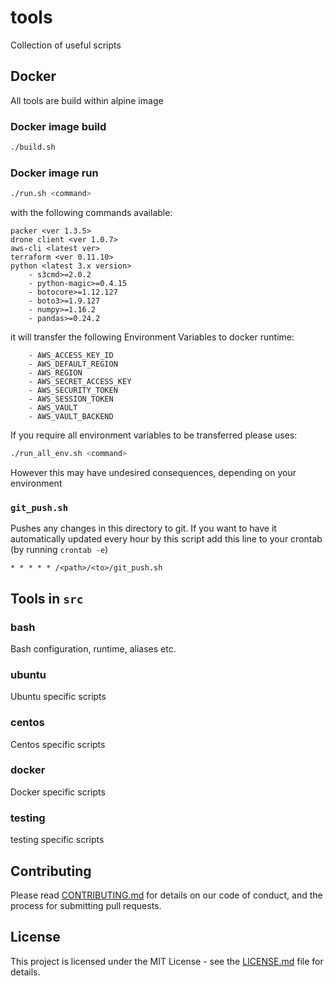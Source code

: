 # tools
Collection of useful scripts

## Docker
All tools are build within alpine image

### Docker image build
```bash
./build.sh
```

### Docker image run
```bash
./run.sh <command>
```
with the following commands available:
```
packer <ver 1.3.5>
drone client <ver 1.0.7>
aws-cli <latest ver>
terraform <ver 0.11.10>
python <latest 3.x version>
    - s3cmd>=2.0.2
    - python-magic>=0.4.15
    - botocore>=1.12.127
    - boto3>=1.9.127
    - numpy>=1.16.2
    - pandas>=0.24.2
```
it will transfer the following Environment Variables to docker runtime:
```
    - AWS_ACCESS_KEY_ID
    - AWS_DEFAULT_REGION
    - AWS_REGION
    - AWS_SECRET_ACCESS_KEY
    - AWS_SECURITY_TOKEN
    - AWS_SESSION_TOKEN
    - AWS_VAULT
    - AWS_VAULT_BACKEND
```

If you require all environment variables to be transferred please uses:
```bash
./run_all_env.sh <command>
```
However this may have undesired consequences, depending on your environment
 

### `git_push.sh`
Pushes any changes in this directory to git.
If you want to have it automatically updated every hour by this script add this line 
to your crontab (by running `crontab -e`)
```
* * * * * /<path>/<to>/git_push.sh
```

## Tools in `src`

### bash
Bash configuration, runtime, aliases etc.

### ubuntu
Ubuntu specific scripts

### centos
Centos specific scripts

### docker
Docker specific scripts

### testing
testing specific scripts

## Contributing
Please read [CONTRIBUTING.md](CONTRIBUTING.md) for details on our code of conduct, 
and the process for submitting pull requests.


## License
This project is licensed under the MIT License - see the [LICENSE.md](LICENSE.md) file for details.
